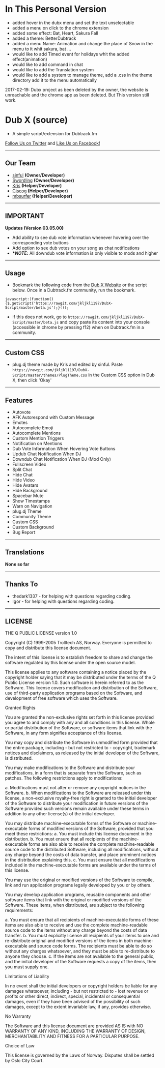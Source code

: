 # In This Personal Version
- added hover in the dubx menu and set the text unselectable
- added a menu on click to the chrome extension
- added some effect: Bat, Heart, Sakura Fall
- added a theme: BetterDubtrack
- added a menu Name: Animation and change the place of Snow in the menu to it whit sakura, bat ...
- would like to add Timed event for holidays whit the added effect(animation)
- would like to add command in chat
- would like to add the Translation system
- would like to add a system to manage theme, add a .css in the theme directory add it to the menu automatically

2017-02-19: Dubx project as been deleted by the owner, the website is unreachable and the chrome app as been deleted.
But This version still work.

# Dub X (source)
- A simple script/extension for Dubtrack.fm

[Follow Us on Twitter](https://twitter.com/DubXScript) and [Like Us on Facebook!](https://facebook.com/DubXScript)


-------------
Our Team
---
 - [sinful](https://github.com/sinfulBA) __(Owner/Developer)__
 - [Swordling](https://github.com/swordling) __(Owner/Developer)__
 - [Kris](https://github.com/PossiblyKris) __(Helper/Developer)__
 - [Ciscog](https://github.com/FranciscoG) __(Helper/Developer)__
 - [mbsurfer](https://github.com/coryshaw1) __(Helper/Developer)__

-----------------
IMPORTANT
---

__Updates (Version 03.05.00)__

 - Add ability to see dub vote information whenever hovering over the corresponding vote buttons
 - Add option to see dub votes on your song as chat notifications
 - __**NOTE*:__ All downdub vote information is only visible to mods and higher

-----------------
Usage
---

* Bookmark the following code from the [Dub X Website](https://dubx.net) or the script below. Once in a Dubtrack.fm community, run the bookmark.

```
javascript:(function(){$.getScript('https://rawgit.com/jkljkl1197/DubX-Script/master/beta.js');}());
```

* If this does not work, go to `https://rawgit.com/jkljkl1197/DubX-Script/master/beta.js` and copy paste its content into your console (accessible in chrome by pressing f12) when on Dubtrack.fm in a community.

-----------------
Custom CSS
---

* plug.dj theme made by Kris and edited by sinful. Paste `https://rawgit.com/jkljkl1197/DubX-Script/master/themes/PlugTheme.css` in the Custom CSS option in Dub X, then click 'Okay'

-----------------
Features
---

- Autovote
- AFK Autorespond with Custom Message
- Emotes
- Autocomplete Emoji
- Autocomplete Mentions
- Custom Mention Triggers
- Notification on Mentions
- Dub Vote Information When Hovering Vote Buttons
- Updub Chat Notification When DJ
- Downdub Chat Notification When DJ (Mod Only)
- Fullscreen Video
- Split Chat
- Hide Chat
- Hide Video
- Hide Avatars
- Hide Background
- Spacebar Mute
- Show Timestamps
- Warn on Navigation
- plug.dj Theme
- Community Theme
- Custom CSS
- Custom Background
- Bug Report

-----------------
Translations
---

**None so far**

-----------------
Thanks To
---
- thedark1337 - for helping with questions regarding coding.
- Igor - for helping with questions regarding coding.

-----------------
LICENSE
---

THE Q PUBLIC LICENSE version 1.0

Copyright (C) 1999-2005 Trolltech AS, Norway. Everyone is permitted to copy and distribute this license document.

The intent of this license is to establish freedom to share and change the software regulated by this license under the open source model.

This license applies to any software containing a notice placed by the copyright holder saying that it may be distributed under the terms of the Q Public License version 1.0. Such software is herein referred to as the Software. This license covers modification and distribution of the Software, use of third-party application programs based on the Software, and development of free software which uses the Software.

Granted Rights

You are granted the non-exclusive rights set forth in this license provided you agree to and comply with any and all conditions in this license. Whole or partial distribution of the Software, or software items that link with the Software, in any form signifies acceptance of this license.

You may copy and distribute the Software in unmodified form provided that the entire package, including - but not restricted to - copyright, trademark notices and disclaimers, as released by the initial developer of the Software, is distributed.

You may make modifications to the Software and distribute your modifications, in a form that is separate from the Software, such as patches. The following restrictions apply to modifications:

a. Modifications must not alter or remove any copyright notices in the Software. b. When modifications to the Software are released under this license, a non-exclusive royalty-free right is granted to the initial developer of the Software to distribute your modification in future versions of the Software provided such versions remain available under these terms in addition to any other license(s) of the initial developer.

You may distribute machine-executable forms of the Software or machine-executable forms of modified versions of the Software, provided that you meet these restrictions:
a. You must include this license document in the distribution. b. You must ensure that all recipients of the machine-executable forms are also able to receive the complete machine-readable source code to the distributed Software, including all modifications, without any charge beyond the costs of data transfer, and place prominent notices in the distribution explaining this. c. You must ensure that all modifications included in the machine-executable forms are available under the terms of this license.

You may use the original or modified versions of the Software to compile, link and run application programs legally developed by you or by others.

You may develop application programs, reusable components and other software items that link with the original or modified versions of the Software. These items, when distributed, are subject to the following requirements:

a. You must ensure that all recipients of machine-executable forms of these items are also able to receive and use the complete machine-readable source code to the items without any charge beyond the costs of data transfer. b. You must explicitly license all recipients of your items to use and re-distribute original and modified versions of the items in both machine-executable and source code forms. The recipients must be able to do so without any charges whatsoever, and they must be able to re-distribute to anyone they choose. c. If the items are not available to the general public, and the initial developer of the Software requests a copy of the items, then you must supply one.

Limitations of Liability

In no event shall the initial developers or copyright holders be liable for any damages whatsoever, including - but not restricted to - lost revenue or profits or other direct, indirect, special, incidental or consequential damages, even if they have been advised of the possibility of such damages, except to the extent invariable law, if any, provides otherwise.

No Warranty

The Software and this license document are provided AS IS with NO WARRANTY OF ANY KIND, INCLUDING THE WARRANTY OF DESIGN, MERCHANTABILITY AND FITNESS FOR A PARTICULAR PURPOSE.

Choice of Law

This license is governed by the Laws of Norway. Disputes shall be settled by Oslo City Court.
